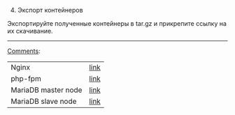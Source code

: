 4. Экспорт контейнеров

Экспортируйте полученные контейнеры в tar.gz и прикрепите ссылку на их скачивание.

<hr>

<ins>Comments</ins>:

|   |    |
|---|--- |
|Nginx |[link](https://github.com/FeelPurple/git-n-docker_SmallTasks/raw/task4/webserver.tar.gz)|
|php-fpm|[link](https://github.com/FeelPurple/git-n-docker_SmallTasks/blob/task4/php-fpm.tar.gz)|
|MariaDB master node|[link](https://github.com/FeelPurple/git-n-docker_SmallTasks/blob/task4/db-master-node.tar.gz)|
|MariaDB slave node|[link](https://github.com/FeelPurple/git-n-docker_SmallTasks/blob/task4/db-slave-node.tar.gz)|
